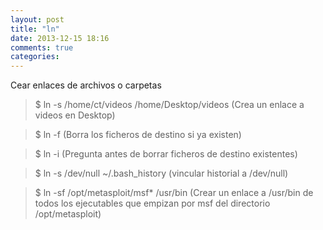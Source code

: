 ```yaml
---
layout: post
title: "ln"
date: 2013-12-15 18:16
comments: true
categories: 
---
```

Cear enlaces de archivos o carpetas

>$ ln -s /home/ct/videos /home/Desktop/videos (Crea un enlace a videos en Desktop)

>$ ln -f       (Borra los ficheros de destino si ya existen)

>$ ln -i       (Pregunta antes de borrar ficheros de destino existentes)

>$ ln -s /dev/null ~/.bash_history  (vincular historial a /dev/null)

>$ ln -sf /opt/metasploit/msf* /usr/bin (Crear un enlace a /usr/bin de todos los ejecutables que empizan por msf del directorio /opt/metasploit)


